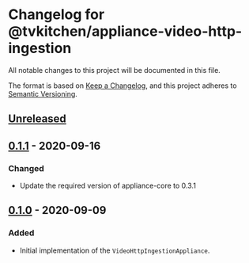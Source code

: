 # Changelog for @tvkitchen/appliance-video-http-ingestion

All notable changes to this project will be documented in this file.

The format is based on [Keep a Changelog](https://keepachangelog.com/en/1.0.0/),
and this project adheres to [Semantic Versioning](https://semver.org/spec/v2.0.0.html).

## [Unreleased]

## [0.1.1] - 2020-09-16
### Changed
- Update the required version of appliance-core to 0.3.1

## [0.1.0] - 2020-09-09
### Added
- Initial implementation of the `VideoHttpIngestionAppliance`.

[Unreleased]: https://github.com/tvkitchen/appliances/compare/@tvkitchen/appliance-video-http-ingestion@0.1.1...HEAD
[0.1.1]: https://github.com/tvkitchen/appliances/releases/tag/@tvkitchen/appliance-video-http-ingestion@0.1.1
[0.1.0]: https://github.com/tvkitchen/appliances/releases/tag/@tvkitchen/appliance-video-http-ingestion@0.1.0


